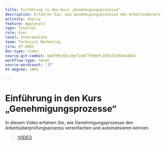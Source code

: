 ```yaml
---
title: Einführung in den Kurs „Genehmigungsprozesse“
description: Erfahren Sie, wie Genehmigungsprozesse den Arbeitsüberprüfungsprozess vereinfachen und automatisieren können.
activity: deploy
feature: Approvals
type: Tutorial
role: User
level: Intermediate
team: Technical Marketing
jira: KT-8961
doc-type: video
source-git-commit: bbdf99c6bc1be714077fd94fc3f8325394de36b3
workflow-type: tm+mt
source-wordcount: '37'
ht-degree: 100%

---
```


# Einführung in den Kurs „Genehmigungsprozesse“

In diesem Video erfahren Sie, wie Genehmigungsprozesse den Arbeitsüberprüfungsprozess vereinfachen und automatisieren können.

>[!VIDEO](https://video.tv.adobe.com/v/335224/?quality=12&learn=on&enablevpops=1)
